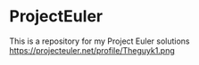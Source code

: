 # ProjectEuler
This is a repository for my Project Euler solutions
https://projecteuler.net/profile/Theguyk1.png
